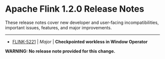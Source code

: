 
<!---
# Licensed to the Apache Software Foundation (ASF) under one
# or more contributor license agreements.  See the NOTICE file
# distributed with this work for additional information
# regarding copyright ownership.  The ASF licenses this file
# to you under the Apache License, Version 2.0 (the
# "License"); you may not use this file except in compliance
# with the License.  You may obtain a copy of the License at
#
#     http://www.apache.org/licenses/LICENSE-2.0
#
# Unless required by applicable law or agreed to in writing, software
# distributed under the License is distributed on an "AS IS" BASIS,
# WITHOUT WARRANTIES OR CONDITIONS OF ANY KIND, either express or implied.
# See the License for the specific language governing permissions and
# limitations under the License.
-->
# Apache Flink  1.2.0 Release Notes

These release notes cover new developer and user-facing incompatibilities, important issues, features, and major improvements.


---

* [FLINK-5221](https://issues.apache.org/jira/browse/FLINK-5221) | *Major* | **Checkpointed workless in Window Operator**

**WARNING: No release note provided for this change.**



